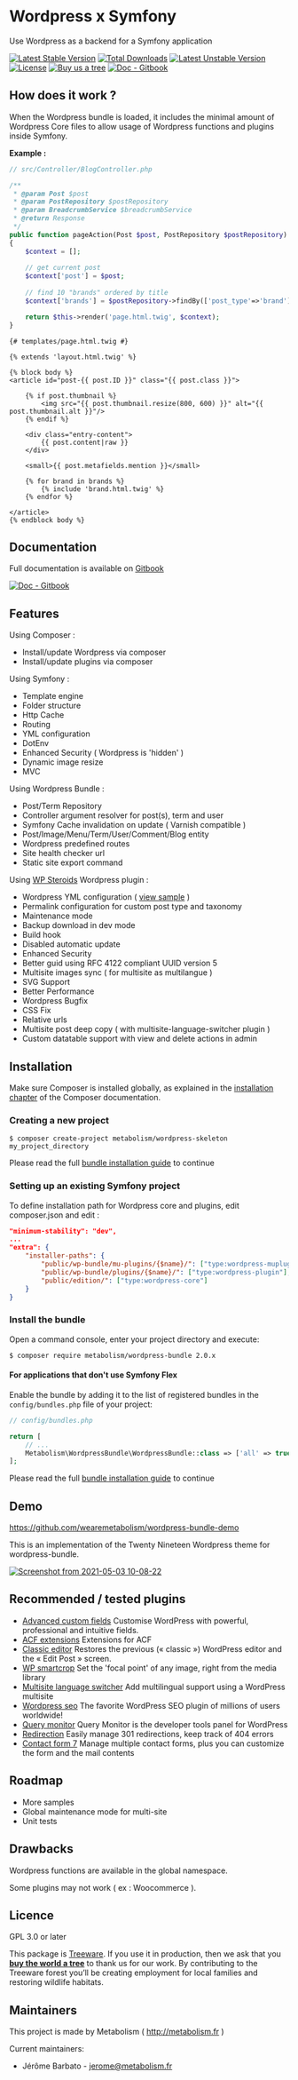 # Wordpress x Symfony

Use Wordpress as a backend for a Symfony application

[![Latest Stable Version](http://poser.pugx.org/metabolism/wordpress-bundle/v)](https://packagist.org/packages/metabolism/wordpress-bundle)
[![Total Downloads](http://poser.pugx.org/metabolism/wordpress-bundle/downloads)](https://packagist.org/packages/metabolism/wordpress-bundle)
[![Latest Unstable Version](http://poser.pugx.org/metabolism/wordpress-bundle/v/unstable)](https://packagist.org/packages/metabolism/wordpress-bundle)
[![License](http://poser.pugx.org/metabolism/wordpress-bundle/license)](https://packagist.org/packages/metabolism/wordpress-bundle)
[![Buy us a tree](https://img.shields.io/badge/Treeware-%F0%9F%8C%B3-lightgreen)](https://plant.treeware.earth/metabolism/wordpress-bundle)
[![Doc - Gitbook](https://img.shields.io/badge/Doc-Gitbook-346ddb?logo=gitbook&logoColor=fff)](https://metabolism.gitbook.io/symfony-wordpress-bundle/)

## How does it work ?

When the Wordpress bundle is loaded, it includes the minimal amount of Wordpress Core files to allow usage of Wordpress functions and plugins
inside Symfony.

__Example :__

```php
// src/Controller/BlogController.php

/**
 * @param Post $post
 * @param PostRepository $postRepository
 * @param BreadcrumbService $breadcrumbService
 * @return Response
 */
public function pageAction(Post $post, PostRepository $postRepository)
{
    $context = [];
    
    // get current post
    $context['post'] = $post;
    
    // find 10 "brands" ordered by title
    $context['brands'] = $postRepository->findBy(['post_type'=>'brand'], ['title'=>'ASC'], 10);

    return $this->render('page.html.twig', $context);
}
```

```twig
{# templates/page.html.twig #}

{% extends 'layout.html.twig' %}

{% block body %}
<article id="post-{{ post.ID }}" class="{{ post.class }}">

    {% if post.thumbnail %}
        <img src="{{ post.thumbnail.resize(800, 600) }}" alt="{{ post.thumbnail.alt }}"/>
    {% endif %}

    <div class="entry-content">
        {{ post.content|raw }}
    </div>
    
    <small>{{ post.metafields.mention }}</small>
    
    {% for brand in brands %}
        {% include 'brand.html.twig' %}
    {% endfor %}

</article>
{% endblock body %}
```

## Documentation

Full documentation is available on [Gitbook](https://metabolism.gitbook.io/symfony-wordpress-bundle/)

[![Doc - Gitbook](https://img.shields.io/badge/Doc-Gitbook-346ddb?style=for-the-badge&logo=gitbook&logoColor=fff)](https://metabolism.gitbook.io/symfony-wordpress-bundle/)

## Features

Using Composer :
* Install/update Wordpress via composer
* Install/update plugins via composer

Using Symfony :
* Template engine
* Folder structure
* Http Cache
* Routing
* YML configuration
* DotEnv
* Enhanced Security ( Wordpress is 'hidden' )
* Dynamic image resize
* MVC

Using Wordpress Bundle :
* Post/Term Repository
* Controller argument resolver for post(s), term and user
* Symfony Cache invalidation on update ( Varnish compatible )
* Post/Image/Menu/Term/User/Comment/Blog entity
* Wordpress predefined routes
* Site health checker url
* Static site export command

Using [WP Steroids](https://github.com/wearemetabolism/wp-steroids) Wordpress plugin :
* Wordpress YML configuration ( [view sample](samples/config/packages/wordpress.yml) )
* Permalink configuration for custom post type and taxonomy
* Maintenance mode
* Backup download in dev mode
* Build hook
* Disabled automatic update
* Enhanced Security
* Better guid using RFC 4122 compliant UUID version 5
* Multisite images sync ( for multisite as multilangue )
* SVG Support
* Better Performance
* Wordpress Bugfix
* CSS Fix
* Relative urls
* Multisite post deep copy ( with multisite-language-switcher plugin )
* Custom datatable support with view and delete actions in admin

## Installation

Make sure Composer is installed globally, as explained in the
[installation chapter](https://getcomposer.org/doc/00-intro.md)
of the Composer documentation.

### Creating a new project

```shell
$ composer create-project metabolism/wordpress-skeleton my_project_directory
```

Please read the full [bundle installation guide](https://metabolism.gitbook.io/symfony-wordpress-bundle/getting-started/installation) to continue

### Setting up an existing Symfony project

To define installation path for Wordpress core and plugins, edit composer.json and edit :

```json
"minimum-stability": "dev",
...
"extra": {
    "installer-paths": {
        "public/wp-bundle/mu-plugins/{$name}/": ["type:wordpress-muplugin"],
        "public/wp-bundle/plugins/{$name}/": ["type:wordpress-plugin"],
        "public/edition/": ["type:wordpress-core"]
    }
}
```

### Install the bundle

Open a command console, enter your project directory and execute:

```shell
$ composer require metabolism/wordpress-bundle 2.0.x
```

#### For applications that don't use Symfony Flex

Enable the bundle by adding it to the list of registered bundles
in the `config/bundles.php` file of your project:

```php
// config/bundles.php

return [
    // ...
    Metabolism\WordpressBundle\WordpressBundle::class => ['all' => true],
];
```

Please read the full [bundle installation guide](https://metabolism.gitbook.io/symfony-wordpress-bundle/getting-started/installation) to continue

## Demo

https://github.com/wearemetabolism/wordpress-bundle-demo

This is an implementation of the Twenty Nineteen Wordpress theme for wordpress-bundle.

[![Screenshot from 2021-05-03 10-08-22](https://user-images.githubusercontent.com/4919596/116854347-d8f2e180-abf7-11eb-9dec-29480cffa720.png)](https://user-images.githubusercontent.com/4919596/116854347-d8f2e180-abf7-11eb-9dec-29480cffa720.png)

## Recommended / tested plugins

- [Advanced custom fields](https://wordpress.org/plugins/advanced-custom-fields) Customise WordPress with powerful, professional and intuitive fields.
- [ACF extensions](https://github.com/wearemetabolism/acf-extensions) Extensions for ACF
- [Classic editor](https://wordpress.org/plugins/classic-editor) Restores the previous (« classic ») WordPress editor and the « Edit Post » screen.
- [WP smartcrop](https://wordpress.org/plugins/wp-smartcrop) Set the 'focal point' of any image, right from the media library
- [Multisite language switcher](https://wordpress.org/plugins/multisite-language-switcher) Add multilingual support using a WordPress multisite
- [Wordpress seo](https://wordpress.org/plugins/wordpress-seo) The favorite WordPress SEO plugin of millions of users worldwide!
- [Query monitor](https://wordpress.org/plugins/query-monitor) Query Monitor is the developer tools panel for WordPress
- [Redirection](https://wordpress.org/plugins/redirection) Easily manage 301 redirections, keep track of 404 errors
- [Contact form 7](https://wordpress.org/plugins/contact-form-7)  Manage multiple contact forms, plus you can customize the form and the mail contents

## Roadmap

* More samples
* Global maintenance mode for multi-site
* Unit tests

## Drawbacks

Wordpress functions are available in the global namespace.

Some plugins may not work ( ex : Woocommerce ).

## Licence

GPL 3.0 or later

This package is [Treeware](https://treeware.earth). If you use it in production, then we ask that you [**buy the world a tree**](https://plant.treeware.earth/metabolism/wordpress-bundle) to thank us for our work. By contributing to the Treeware forest you’ll be creating employment for local families and restoring wildlife habitats.
    
## Maintainers

This project is made by Metabolism ( http://metabolism.fr )

Current maintainers:
 * Jérôme Barbato - jerome@metabolism.fr
